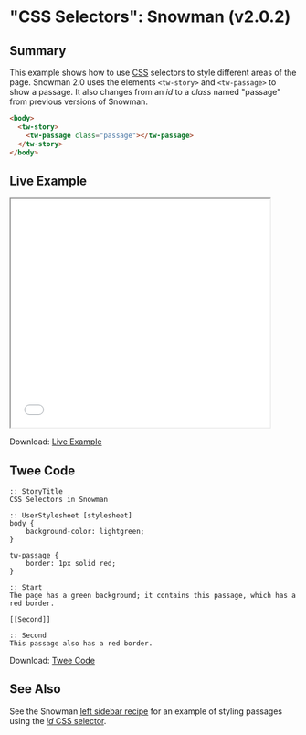 # "CSS Selectors": Snowman (v2.0.2)

## Summary

This example shows how to use [CSS](../../terms/terms_css.md) selectors to style different areas of the page. Snowman 2.0 uses the elements `<tw-story>` and `<tw-passage>` to show a passage. It also changes from an *id* to a *class* named "passage" from previous versions of Snowman.

```html
<body>
  <tw-story>
    <tw-passage class="passage"></tw-passage>
  </tw-story>
</body>
```

## Live Example

<section>
<iframe src="snowman_cssselectors_example.html" height=400 width=90%></iframe>

Download: <a href="snowman_cssselectors_example.html" target="_blank">Live Example</a>
</section>

## Twee Code

```twee
:: StoryTitle
CSS Selectors in Snowman

:: UserStylesheet [stylesheet]
body {
    background-color: lightgreen;
}

tw-passage {
    border: 1px solid red;
}

:: Start
The page has a green background; it contains this passage, which has a red border.

[[Second]]

:: Second
This passage also has a red border.

```

Download: <a href="snowman_cssselectors_twee.txt" target="_blank">Twee Code</a>

## See Also

See the Snowman [left sidebar recipe](../../sidebar_left/snowman/snowman_sidebar_left.md) for an example of styling passages using the [*id* CSS selector](https://developer.mozilla.org/en-US/docs/Web/CSS/ID_selectors).
